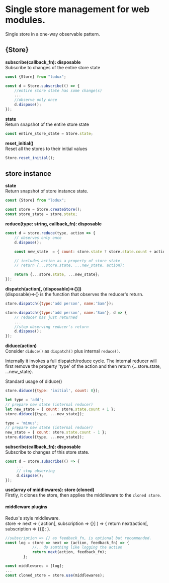 # Single store management for web modules.
Single store in a one-way observable pattern.

## {Store}
__subscribe(callback_fn): disposable__  
Subscribe to changes of the entire store state
```javascript
const {Store} from "lodux";

const d = Store.subscribe(() => { 
    //entire store state has some change(s)
    ...
    //observe only once
    d.dispose();
});
```
__state__  
Return snapshot of the entire store state
```javascript
const entire_store_state = Store.state;
```
__reset_initial()__  
Reset all the stores to their initial values
```javascript
Store.reset_initial();
```

## store instance

__state__  
Return snapshot of store instance state. 
```javascript
const {Store} from "lodux";

const store = Store.createStore();
const store_state = store.state;
```
__reduce(type: string, callback_fn):  disposable__  
```javascript
const d = store.reduce(type, action => { 
    // observes only once
    d.dispose();

    const new_state  = { count: store.state ? store.state.count + action.amount : action.amount };

    // includes action as a property of store state
    // return {...store.state, ...new_state, action};

    return {...store.state, ...new_state};
});
```
__dispatch(action[, (disposable)=>{}])__  
(disposable)=>{} is the function that observes the reducer's return.
```javascript
store.dispatch({type:'add person', name:'Sam'});

store.dispatch({type:'add person', name:'Sam'}, d => {
    // reducer has just returned
    ...    
    //stop observing reducer's return
    d.dispose();
});
```
__diduce(action)__  
Consider `diduce()` as `dispatch()` plus internal `reduce()`.  

Internally it invokes a full dispatch/reduce cycle. The internal reducer will first remove the property 'type' of the action and then return {...store.state, ...new_state}.  

Standard usage of diduce()
```javascript
store.diduce({type: 'initial', count: 0});

let type = 'add';
// prepare new state (internal reducer)
let new_state = { count: store.state.count + 1 };
store.diduce({type, ...new_state});

type = 'minus';
// prepare new state (internal reducer)
new_state = { count: store.state.count - 1 };
store.diduce({type, ...new_state});
```

__subscribe(callback_fn): disposable__  
Subscribe to changes of this store state.
```javascript
const d = store.subscribe(() => {
     ...
     // stop observing
     d.dispose();
});
```

__use(array of middlewares): store (cloned)__  
Firstly, it clones the store, then applies the middleware to the `cloned store`.  

#### middleware plugins
Redux's style middleware.  
store => next => ( action[, subscription => {}] ) => { 
    return next(action[, subscription => {}]); 
}.  
```javascript
//subscription => {} as feedback_fn, is optional but recommended.
const log = store => next => (action, feedback_fn) => {
            //.. do somthing like logging the action
            return next(action, feedback_fn);
        };

const middlewares = [log];
...
const cloned_store = store.use(middlewares);
```

